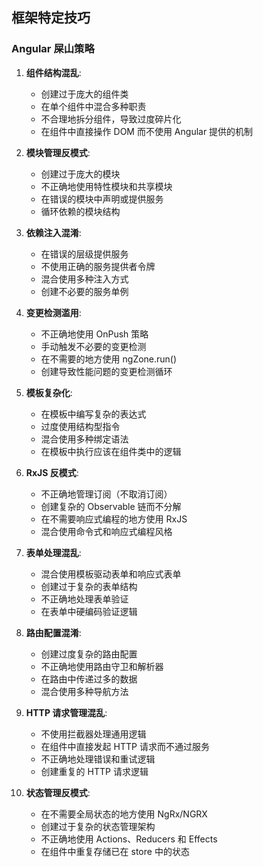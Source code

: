 ## 框架特定技巧

### Angular 屎山策略

1. **组件结构混乱**:
   - 创建过于庞大的组件类
   - 在单个组件中混合多种职责
   - 不合理地拆分组件，导致过度碎片化
   - 在组件中直接操作 DOM 而不使用 Angular 提供的机制

2. **模块管理反模式**:
   - 创建过于庞大的模块
   - 不正确地使用特性模块和共享模块
   - 在错误的模块中声明或提供服务
   - 循环依赖的模块结构

3. **依赖注入混淆**:
   - 在错误的层级提供服务
   - 不使用正确的服务提供者令牌
   - 混合使用多种注入方式
   - 创建不必要的服务单例

4. **变更检测滥用**:
   - 不正确地使用 OnPush 策略
   - 手动触发不必要的变更检测
   - 在不需要的地方使用 ngZone.run()
   - 创建导致性能问题的变更检测循环

5. **模板复杂化**:
   - 在模板中编写复杂的表达式
   - 过度使用结构型指令
   - 混合使用多种绑定语法
   - 在模板中执行应该在组件类中的逻辑

6. **RxJS 反模式**:
   - 不正确地管理订阅（不取消订阅）
   - 创建复杂的 Observable 链而不分解
   - 在不需要响应式编程的地方使用 RxJS
   - 混合使用命令式和响应式编程风格

7. **表单处理混乱**:
   - 混合使用模板驱动表单和响应式表单
   - 创建过于复杂的表单结构
   - 不正确地处理表单验证
   - 在表单中硬编码验证逻辑

8. **路由配置混淆**:
   - 创建过度复杂的路由配置
   - 不正确地使用路由守卫和解析器
   - 在路由中传递过多的数据
   - 混合使用多种导航方法

9. **HTTP 请求管理混乱**:
   - 不使用拦截器处理通用逻辑
   - 在组件中直接发起 HTTP 请求而不通过服务
   - 不正确地处理错误和重试逻辑
   - 创建重复的 HTTP 请求逻辑

10. **状态管理反模式**:
    - 在不需要全局状态的地方使用 NgRx/NGRX
    - 创建过于复杂的状态管理架构
    - 不正确地使用 Actions、Reducers 和 Effects
    - 在组件中重复存储已在 store 中的状态 